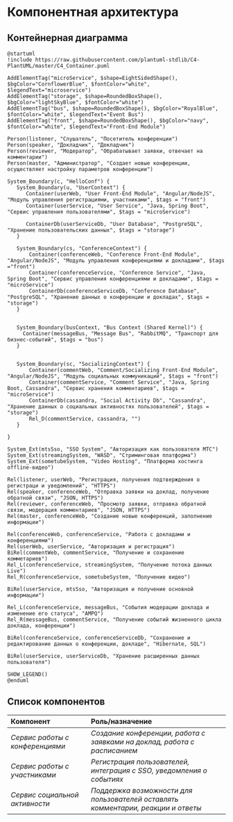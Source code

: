 # Компонентная архитектура
<!-- Состав и взаимосвязи компонентов системы между собой и внешними системами с указанием протоколов, ключевые технологии, используемые для реализации компонентов.
Диаграмма контейнеров C4 и текстовое описание. 
Подробнее: https://confluence.mts.ru/pages/viewpage.action?pageId=375783368
-->
## Контейнерная диаграмма

```plantuml
@startuml
!include https://raw.githubusercontent.com/plantuml-stdlib/C4-PlantUML/master/C4_Container.puml

AddElementTag("microService", $shape=EightSidedShape(), $bgColor="CornflowerBlue", $fontColor="white", $legendText="microservice")
AddElementTag("storage", $shape=RoundedBoxShape(), $bgColor="lightSkyBlue", $fontColor="white")
AddElementTag("bus", $shape=RoundedBoxShape(), $bgColor="RoyalBlue", $fontColor="white", $legendText="Event Bus")
AddElementTag("front", $shape=RoundedBoxShape(), $bgColor="navy", $fontColor="white", $legendText="Front-End Module")

Person(listener, "Слушатель", "Посетитель конференции")
Person(speaker, "Докладчик", "Докладчик")
Person(reviewer, "Модератор", "Обрабатывает заявки, отвечает на комментарии")
Person(master, "Администратор", "Создает новые конференции, осуществляет настройку параметров конференции")

System_Boundary(c, "HelloConf") {
   System_Boundary(u, "UserContext") {
      Container(userWeb, "User Front-End Module", "Angular/NodeJS", "Модуль управления регистрациями, участниками", $tags = "front")
      Container(userService, "User Service", "Java, Spring Boot", "Сервис управления пользователями", $tags = "microService")  
      
      ContainerDb(userServiceDb, "User Database", "PostgreSQL", "Хранение пользовательских данных", $tags = "storage")    
   }

   System_Boundary(cs, "ConferenceContext") {
       Container(conferenceWeb, "Conference Front-End Module", "Angular/NodeJS", "Модуль управления конференциями и докладами", $tags ="front")
       Container(conferenceService, "Conference Service", "Java, Spring Boot", "Сервис управления конференциями и докладами", $tags = "microService")      
       ContainerDb(conferenceServiceDb, "Conference Database", "PostgreSQL", "Хранение данных о конференции и докладах", $tags = "storage")
   }


   System_Boundary(busContext, "Bus Context (Shared Kernel)") { 
     Container(messageBus, "Message Bus", "RabbitMQ", "Транспорт для бизнес-событий", $tags = "bus")
   }


   System_Boundary(sc, "SocializingContext") {
       Container(commentWeb, "Comment/Socializing Front-End Module", "Angular/NodeJS", "Модуль социальных коммуникаций", $tags = "front")
       Container(commentService, "Comment Service", "Java, Spring Boot, Cassandra", "Сервис хранения комментариев", $tags = "microService")
       ContainerDb(cassandra, "Social Activity Db", "Cassandra", "Хранение данных о социальных активностях пользователей", $tags = "storage")
       Rel_D(commentService, cassandra, "")
   }

}

System_Ext(mtsSso, "SSO System", "Авторизация как пользователя МТС")
System_Ext(streamingSystem, "WASD", "Стриминговая платформа")  
System_Ext(sometubeSystem, "Video Hosting", "Платформа хостинга offline-видео")  

Rel(listener, userWeb, "Регистрация, получения подтверждения о регистраци и уведомлений", "HTTPS")
Rel(speaker, conferenceWeb, "Отправка заявки на доклад, получение обратной связи", "JSON, HTTPS")
Rel(reviewer, conferenceWeb, "Просмотр заявки, отправка обратной связи, модерация комментариев", "JSON, HTTPS")
Rel(master, conferenceWeb, "Создание новые конференций, заполнение информации")

Rel(conferenceWeb, conferenceService, "Работа с докладами и конференциями")
Rel(userWeb, userService, "Авторизация и регистрация")
BiRel(commentWeb, commentService, "Получение и сохранение комметариев")
Rel_L(conferenceService, streamingSystem, "Получение потока данных Live")
Rel_R(conferenceService, sometubeSystem, "Получение видео")

BiRel(userService, mtsSso, "Авторизация и получение основной информации")

Rel_L(conferenceService, messageBus, "События модерации доклада и изменение его статуса", "AMPQ")
Rel_R(messageBus, commentService, "Получение событий жизненного цикла доклада, конференции")

BiRel(conferenceService, conferenceServiceDb, "Сохранение и редактирование данных о конференции, докладе", "Hibernate, SQL")

BiRel(userService, userServiceDb, "Хранение расширенных данных пользователя")

SHOW_LEGEND()
@enduml
```

## Список компонентов
| Компонент             | Роль/назначение                  |
|:----------------------|:---------------------------------|
| *Сервис работы с конференциями* | *Создание конференции, работа с заявками на доклад, работа с расписанием* |
| *Сервис работы с участниками* | *Регистрация пользователей, интеграция с SSO, уведомления о событиях* |
| *Сервис социальной активности* | *Поддержка возможности для пользователей оставлять комментарии, реакции и ответы* |